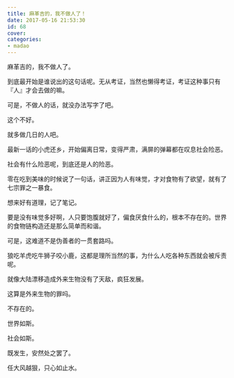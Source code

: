 ```yaml
---
title: 麻革吉的，我不做人了！
date: 2017-05-16 21:53:30
id: 68
cover: 
categories:
- madao
---
```


 麻革吉的，我不做人了。

 到底最开始是谁说出的这句话呢。无从考证，当然也懒得考证，考证这种事只有『人』才会去做的嘛。

 可是，不做人的话，就没办法写字了吧。

 这个不好。

 就多做几日的人吧。

 最新一话的小虎还乡，开始偏离日常，变得严肃，满屏的弹幕都在叹息社会险恶。

 社会有什么险恶呢，到底还是人的险恶。

 零在吃到美味的时候说了一句话，讲正因为人有味觉，才对食物有了欲望，就有了七宗罪之一暴食。

 想来好有道理，记了笔记。

 要是没有味觉多好啊，人只要饱腹就好了，偏食厌食什么的，根本不存在的。世界的食物链构造还是那么简单而和谐。

 可是，这难道不是伪善者的一贯套路吗。

 狼吃羊虎吃牛狮子咬小鹿，这都是理所当然的事，为什么人吃各种东西就会被斥责呢。

 就像大陆漂移造成外来生物没有了天敌，疯狂发展。

 这算是外来生物的罪吗。

 不存在的。

 世界如斯。

 社会如斯。

 既发生，安然处之罢了。

 任大风越狠，只心如止水。
